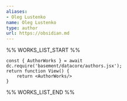 ```yaml
---
aliases:
- Oleg Lustenko
name: Oleg Lustenko
type: author
url: https://obsidian.md
---
```



%% WORKS_LIST_START %%

```datacorejsx
const { AuthorWorks } = await dc.require('basement/datacore/authors.jsx');
return function View() {
    return <AuthorWorks/>
}
```
%% WORKS_LIST_END %%
